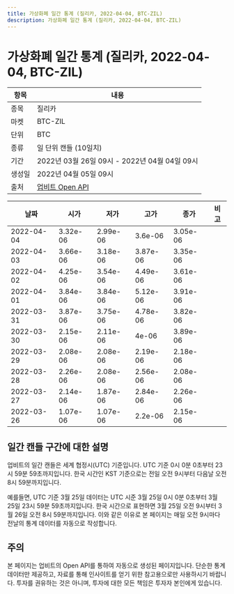 ```yaml
---
title: 가상화폐 일간 통계 (질리카, 2022-04-04, BTC-ZIL)
description: 가상화폐 일간 통계 (질리카, 2022-04-04, BTC-ZIL)
---
```



가상화폐 일간 통계 (질리카, 2022-04-04, BTC-ZIL)
===

|항목|내용|
|--|--|
|종목|질리카|
|마켓|BTC-ZIL|
|단위|BTC|
|종류|일 단위 캔들 (10일치)|
|기간|2022년 03월 26일 09시 - 2022년 04월 04일 09시|
|생성일|2022년 04월 05일 09시|
|출처|[업비트 Open API](https://docs.upbit.com)|


|날짜|시가|저가|고가|종가|비고|
|--|--|--|--|--|--|
|2022-04-04|3.32e-06|2.99e-06|3.6e-06|3.05e-06|    |
|2022-04-03|3.66e-06|3.18e-06|3.87e-06|3.35e-06|    |
|2022-04-02|4.25e-06|3.54e-06|4.49e-06|3.61e-06|    |
|2022-04-01|3.84e-06|3.84e-06|5.12e-06|3.91e-06|    |
|2022-03-31|3.87e-06|3.75e-06|4.78e-06|3.82e-06|    |
|2022-03-30|2.15e-06|2.11e-06|4e-06|3.89e-06|    |
|2022-03-29|2.08e-06|2.08e-06|2.19e-06|2.18e-06|    |
|2022-03-28|2.26e-06|2.08e-06|2.56e-06|2.08e-06|    |
|2022-03-27|2.14e-06|1.87e-06|2.84e-06|2.26e-06|    |
|2022-03-26|1.07e-06|1.07e-06|2.2e-06|2.15e-06|    |


일간 캔들 구간에 대한 설명
---


업비트의 일간 캔들은 세계 협정시(UTC) 기준입니다. 
UTC 기준 0시 0분 0초부터 23시 59분 59초까지입니다. 
한국 시간인 KST 기준으로는 전일 오전 9시부터 다음날 오전 8시 59분까지입니다. 


예를들면, UTC 기준 3월 25일 데이터는 UTC 시준 3월 25일 0시 0분 0초부터 3월 25일 23시 59분 59초까지입니다. 
한국 시간으로 표현하면 3월 25일 오전 9시부터 3월 26일 오전 8시 59분까지입니다. 
이와 같은 이유로 본 페이지는 매일 오전 9시마다 전날의 통계 데이터를 자동으로 작성합니다. 


주의
---


본 페이지는 업비트의 Open API를 통하여 자동으로 생성된 페이지입니다. 
단순한 통계 데이터만 제공하고, 자료를 통해 인사이트를 얻기 위한 참고용으로만 사용하시기 바랍니다. 
투자를 권유하는 것은 아니며, 투자에 대한 모든 책임은 투자자 본인에게 있습니다. 
